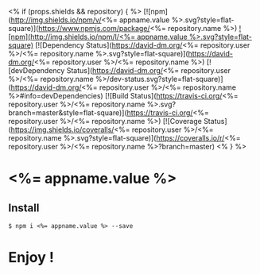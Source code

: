 <% if (props.shields && repository) { %>
[![npm](http://img.shields.io/npm/v/<%= appname.value %>.svg?style=flat-square)](https://www.npmjs.com/package/<%= repository.name %>)
[![npm](http://img.shields.io/npm/l/<%= appname.value %>.svg?style=flat-square)](http://opensource.org/licenses/MIT)
[![Dependency Status](https://david-dm.org/<%= repository.user %>/<%= repository.name %>.svg?style=flat-square)](https://david-dm.org/<%= repository.user %>/<%= repository.name %>)
[![devDependency Status](https://david-dm.org/<%= repository.user %>/<%= repository.name %>/dev-status.svg?style=flat-square)](https://david-dm.org/<%= repository.user %>/<%= repository.name %>#info=devDependencies)
[![Build Status](https://travis-ci.org/<%= repository.user %>/<%= repository.name %>.svg?branch=master&style=flat-square)](https://travis-ci.org/<%= repository.user %>/<%= repository.name %>)
[![Coverage Status](https://img.shields.io/coveralls/<%= repository.user %>/<%= repository.name %>.svg?style=flat-square)](https://coveralls.io/r/<%= repository.user %>/<%= repository.name %>?branch=master)
<% } %>

# <%= appname.value %>

## Install
```shell
$ npm i <%= appname.value %> --save
```

# Enjoy !
